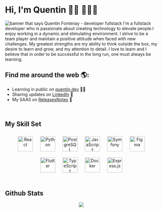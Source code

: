# Hi, I'm Quentin 👋🏻 🧑🏻‍💻

<img src="https://zupimages.net/up/21/46/lepx.png" alt="banner that says Quentin Fontenay - developer fullstack">
I'm a fullstack developer who is passionate about creating technology to elevate people.I enjoy working in a dynamic and stimulating environment. I strive to be a team player and maintain a positive attitude when faced with new challenges. My greatest strengths are my ability to think outside the box, my desire to learn and grow, and my attention to detail. I love to learn and I believe that in order to be successful in the long run, one must always be learning.

## Find me around the web 🌎:
- Learning in public on <a href="https://quentin-fontenay.fr/">quentin.dev</a> ✍🏻
- Sharing updates on <a href="https://www.linkedin.com/in/quentinfontenay/">LinkedIn</a> 💼
- My SAAS on <a href="https://www.releasesnotes.dev">ReleasesNotes</a> 📝

<br/>  


## My Skill Set  
<div align="center">  
<img style="margin: 10px" src="https://profilinator.rishav.dev/skills-assets/react-original-wordmark.svg" alt="React" height="50" />  
<img style="margin: 10px" src="https://profilinator.rishav.dev/skills-assets/python-original.svg" alt="Python" height="50" />  
<img style="margin: 10px" src="https://profilinator.rishav.dev/skills-assets/postgresql-original-wordmark.svg" alt="PostgreSQL" height="50" />  
<img style="margin: 10px" src="https://profilinator.rishav.dev/skills-assets/javascript-original.svg" alt="JavaScript" height="50" />  
<img style="margin: 10px" src="https://profilinator.rishav.dev/skills-assets/symfony_black_03.svg" alt="Symfony" height="50" />  
<img style="margin: 10px" src="https://profilinator.rishav.dev/skills-assets/figma-icon.svg" alt="Figma" height="50" />  
<img style="margin: 10px" src="https://profilinator.rishav.dev/skills-assets/flutterio-icon.svg" alt="Flutter" height="50" />  
<img style="margin: 10px" src="https://profilinator.rishav.dev/skills-assets/typescript-original.svg" alt="TypeScript" height="50" />  
<img style="margin: 10px" src="https://profilinator.rishav.dev/skills-assets/docker-original-wordmark.svg" alt="Docker" height="50" />  
<img style="margin: 10px" src="https://profilinator.rishav.dev/skills-assets/express-original-wordmark.svg" alt="Express.js" height="50" />  
</div>  

<br/>  


## Github Stats  
<div align="center"><img src="https://github-readme-stats.vercel.app/api?username=quentinfontenay&show_icons=true&count_private=true&hide_border=true" align="center" /></div>  

<br/> 

